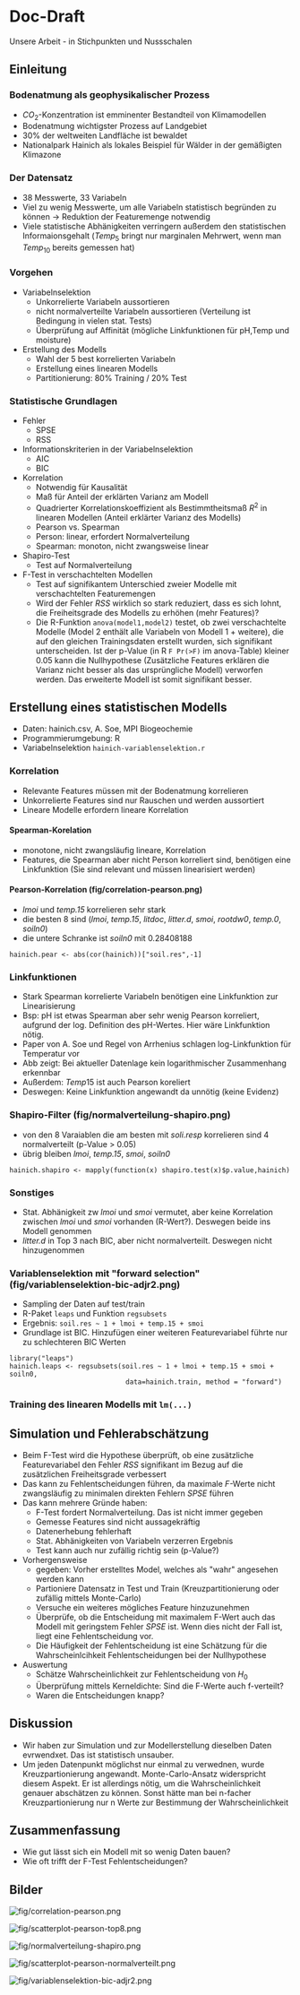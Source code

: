# Doc-Draft

Unsere Arbeit - in Stichpunkten und Nussschalen

## Einleitung

### Bodenatmung als geophysikalischer Prozess
- $CO_2$-Konzentration ist emminenter Bestandteil von Klimamodellen
- Bodenatmung wichtigster Prozess auf Landgebiet
- 30% der weltweiten Landfläche ist bewaldet
- Nationalpark Hainich als lokales Beispiel für Wälder in der gemäßigten Klimazone

### Der Datensatz

- 38 Messwerte, 33 Variabeln
- Viel zu wenig Messwerte, um alle Variabeln statistisch begründen zu können -> Reduktion der Featuremenge notwendig
- Viele statistische Abhänigkeiten verringern außerdem den statistischen Informaionsgehalt ($Temp_5$ bringt nur marginalen Mehrwert, wenn man $Temp_{10}$ bereits gemessen hat)

### Vorgehen

- Variabelnselektion
  - Unkorrelierte Variabeln aussortieren
  - nicht normalverteilte Variabeln aussortieren (Verteilung ist Bedingung in vielen stat. Tests)
  - Überprüfung auf Affinität (mögliche Linkfunktionen für pH,Temp und moisture)
- Erstellung des Modells
    - Wahl der 5 best korrelierten Variabeln
    - Erstellung eines linearen Modells
    - Partitionierung: 80% Training / 20% Test

### Statistische Grundlagen

- Fehler
  - SPSE
  - RSS
- Informationskriterien in der Variabelnselektion
  - AIC
  - BIC
- Korrelation
  - Notwendig für Kausalität
  - Maß für Anteil der erklärten Varianz am Modell
  - Quadrierter Korrelationskoeffizient als Bestimmtheitsmaß $R^2$ in linearen Modellen (Anteil erklärter Varianz des Modells)
  - Pearson vs. Spearman
  - Person: linear, erfordert Normalverteilung
  - Spearman: monoton, nicht zwangsweise linear
- Shapiro-Test
  - Test auf Normalverteilung
- F-Test in verschachtelten Modellen
  - Test auf signifikantem Unterschied zweier Modelle mit verschachtelten Featuremengen
  - Wird der Fehler $RSS$ wirklich so stark reduziert, dass es sich lohnt, die Freiheitsgrade des Modells zu erhöhen (mehr Features)?
  - Die R-Funktion `anova(model1,model2)` testet, ob zwei verschachtelte Modelle (Model 2 enthält alle Variabeln von Modell 1 + weitere), die auf den gleichen Trainingsdaten erstellt wurden, sich signifikant unterscheiden. Ist der p-Value (in R `F Pr(>F)` im anova-Table) kleiner $0.05%$ kann die Nullhypothese (Zusätzliche Features erklären die Varianz nicht besser als das ursprüngliche Modell) verworfen werden. Das erweiterte Modell ist somit signifikant besser.

## Erstellung eines statistischen Modells

- Daten: hainich.csv, A. Soe, MPI Biogeochemie
- Programmierumgebung: R
- Variabelnselektion `hainich-variablenselektion.r`

### Korrelation
- Relevante Features müssen mit der Bodenatmung korrelieren
- Unkorrelierte Features sind nur Rauschen und werden aussortiert
- Lineare Modelle erfordern lineare Korrelation

#### Spearman-Korelation
- monotone, nicht zwangsläufig lineare, Korrelation
- Features, die Spearman aber nicht Person korreliert sind, benötigen eine Linkfunktion (Sie sind relevant und müssen linearisiert werden)

#### Pearson-Korrelation (fig/correlation-pearson.png)

- *lmoi* und *temp.15* korrelieren sehr stark
- die besten 8 sind (*lmoi*, *temp.15*, *litdoc*, *litter.d*, *smoi*, *rootdw0*, *temp.0*, *soiln0*)
- die untere Schranke ist *soiln0* mit 0.28408188
~~~
hainich.pear <- abs(cor(hainich))["soil.res",-1]
~~~

### Linkfunktionen
- Stark Spearman korrelierte Variabeln benötigen eine Linkfunktion zur Linearisierung
- Bsp: pH ist etwas Spearman aber sehr wenig Pearson korreliert, aufgrund der log. Definition des pH-Wertes. Hier wäre Linkfunktion nötig.
- Paper von A. Soe und Regel von Arrhenius schlagen log-Linkfunktion für Temperatur vor
- Abb zeigt: Bei aktueller Datenlage kein logarithmischer Zusammenhang erkennbar
- Außerdem: $Temp15$ ist auch Pearson koreliert
- Deswegen: Keine Linkfunktion angewandt da unnötig (keine Evidenz)

### Shapiro-Filter (fig/normalverteilung-shapiro.png)

- von den 8 Varaiablen die am besten mit *soli.resp* korrelieren sind 4 normalverteilt (p-Value > 0.05)
- übrig bleiben *lmoi*, *temp.15*, *smoi*, *soiln0*
~~~
hainich.shapiro <- mapply(function(x) shapiro.test(x)$p.value,hainich)
~~~

### Sonstiges
- Stat. Abhänigkeit zw *lmoi* und *smoi* vermutet, aber keine Korrelation zwischen *lmoi* und *smoi* vorhanden (R-Wert?). Deswegen beide ins Modell genommen
- *litter.d* in Top 3 nach BIC, aber nicht normalverteilt. Deswegen nicht hinzugenommen

### Variablenselektion mit "forward selection" (fig/variablenselektion-bic-adjr2.png)

- Sampling der Daten auf test/train
- R-Paket `leaps` und Funktion `regsubsets`
- Ergebnis: `soil.res ~ 1 + lmoi + temp.15 + smoi`
- Grundlage ist BIC. Hinzufügen einer weiteren Featurevariabel führte nur zu schlechteren BIC Werten
~~~
library("leaps")
hainich.leaps <- regsubsets(soil.res ~ 1 + lmoi + temp.15 + smoi + soiln0,
                             data=hainich.train, method = "forward")
~~~

### Training des linearen Modells mit `lm(...)`

## Simulation und Fehlerabschätzung

- Beim F-Test wird die Hypothese überprüft, ob eine zusätzliche Featurevariabel den Fehler $RSS$ signifikant im Bezug auf die zusätzlichen Freiheitsgrade verbessert
- Das kann zu Fehlentscheidungen führen, da maximale $F$-Werte nicht zwangsläufig zu minimalen direkten Fehlern $SPSE$ führen
- Das kann mehrere Gründe haben:
  - F-Test fordert Normalverteilung. Das ist nicht immer gegeben
  - Gemesse Features sind nicht aussagekräftig
  - Datenerhebung fehlerhaft
  - Stat. Abhänigkeiten von Variabeln verzerren Ergebnis
  - Test kann auch nur zufällig richtig sein (p-Value?)
- Vorhergensweise
  - gegeben: Vorher erstelltes Model, welches als "wahr" angesehen werden kann
  - Partioniere Datensatz in Test und Train (Kreuzpartitionierung oder zufällig mittels Monte-Carlo)
  - Versuche ein weiteres mögliches Feature hinzuzunehmen
  - Überprüfe, ob die Entscheidung mit maximalem F-Wert auch das Modell mit geringstem Fehler $SPSE$ ist. Wenn dies nicht der Fall ist, liegt eine Fehlentscheidung vor.
  - Die Häufigkeit der Fehlentscheidung ist eine Schätzung für die Wahrscheinlcihkeit Fehlentscheidungen bei der Nullhypothese
- Auswertung
  - Schätze Wahrscheinlichkeit zur Fehlentscheidung von $H_0$
  - Überprüfung mittels Kerneldichte: Sind die F-Werte auch f-verteilt?
  - Waren die Entscheidungen knapp?

## Diskussion

- Wir haben zur Simulation und zur Modellerstellung dieselben Daten evrwendxet. Das ist statistisch unsauber.
- Um jeden Datenpunkt möglichst nur einmal zu verwednen, wurde Kreuzpartionierung angewandt. Monte-Carlo-Ansatz widerspricht diesem Aspekt. Er ist allerdings nötig, um die Wahrscheinlichkeit genauer abschätzen zu können. Sonst hätte man bei n-facher Kreuzpartionierung nur n Werte zur Bestimmung der Wahrscheinlichkeit

## Zusammenfassung

- Wie gut lässt sich ein Modell mit so wenig Daten bauen?
- Wie oft trifft der F-Test Fehlentscheidungen?

## Bilder

![fig/correlation-pearson.png](fig/correlation-pearson.png)

![fig/scatterplot-pearson-top8.png](fig/scatterplot-pearson-top8.png)

![fig/normalverteilung-shapiro.png](fig/normalverteilung-shapiro.png)

![fig/scatterplot-pearson-normalverteilt.png](fig/scatterplot-pearson-normalverteilt.png)

![fig/variablenselektion-bic-adjr2.png](fig/variablenselektion-bic-adjr2.png)

